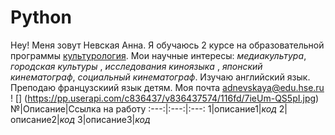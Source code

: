 # Python
Hey! Меня зовут Невская Анна. Я обучаюсь 2 курсе на образовательной программы [культурология](https://www.hse.ru/ba/cultural). Мои научные интересы:  _медиакультура_, _городская культуры_ , _исследования киноязыка_ , _японский кинематограф_, _социальный кинематограф_. Изучаю английский язык. Преподаю французскиий язык детям. 
Моя почта <adnevskaya@edu.hse.ru>  
! [] (https://pp.userapi.com/c836437/v836437574/116fd/7ieUm-QS5pI.jpg)
№|Описание|Ссылка на работу
:---:|:---:|:---:
1|описание1|_код_
2|описание2|_код_
3|описание3|_код_

